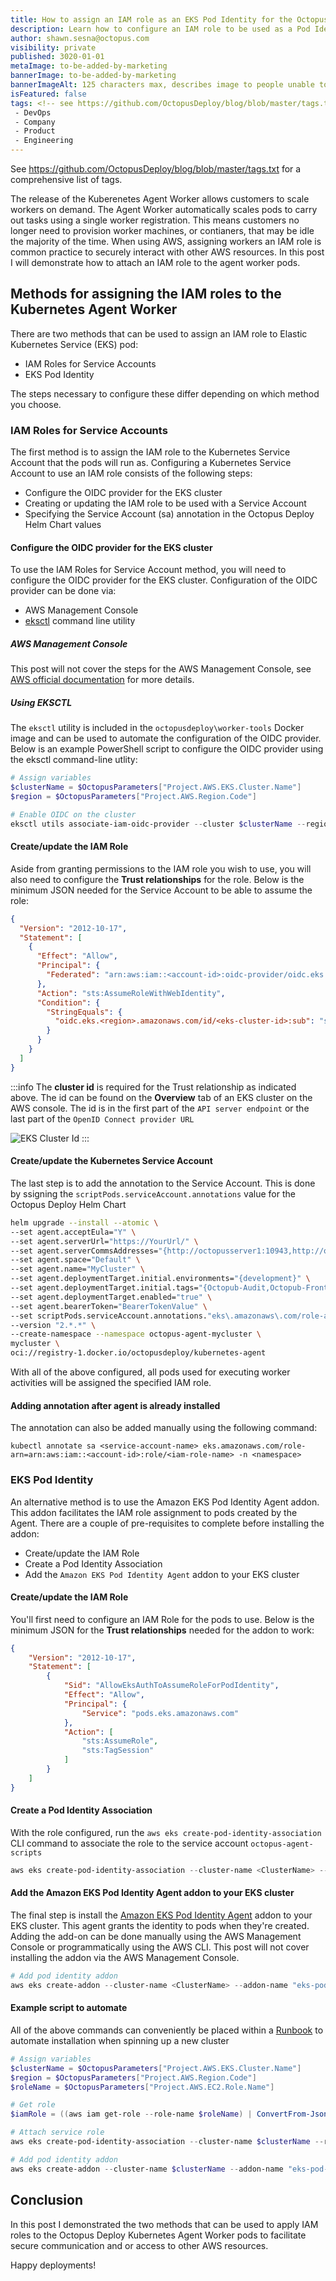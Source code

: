 ```yaml
---
title: How to assign an IAM role as an EKS Pod Identity for the Octopus Kubernetes worker agent.
description: Learn how to configure an IAM role to be used as a Pod Identity in an EKS cluster for the Octopus Kubernetes worker agent.
author: shawn.sesna@octopus.com
visibility: private
published: 3020-01-01
metaImage: to-be-added-by-marketing
bannerImage: to-be-added-by-marketing
bannerImageAlt: 125 characters max, describes image to people unable to see it.
isFeatured: false
tags: <!-- see https://github.com/OctopusDeploy/blog/blob/master/tags.txt for a comprehensive list of tags -->
 - DevOps
 - Company
 - Product
 - Engineering
---
```


See https://github.com/OctopusDeploy/blog/blob/master/tags.txt for a comprehensive list of tags.

The release of the Kuberenetes Agent Worker allows customers to scale workers on demand.  The Agent Worker automatically scales pods to carry out tasks using a single worker registration.  This means customers no longer need to provision worker machines, or contianers, that may be idle the majority of the time.  When using AWS, assigning workers an IAM role is common practice to securely interact with other AWS resources.  In this post I will demonstrate how to attach an IAM role to the agent worker pods.

## Methods for assigning the IAM roles to the Kubernetes Agent Worker
There are two methods that can be used to assign an IAM role to Elastic Kubernetes Service (EKS) pod:
- IAM Roles for Service Accounts
- EKS Pod Identity

The steps necessary to configure these differ depending on which method you choose.

### IAM Roles for Service Accounts
The first method is to assign the IAM role to the Kubernetes Service Account that the pods will run as.  Configuring a Kubernetes Service Account to use an IAM role consists of the following steps:
- Configure the OIDC provider for the EKS cluster
- Creating or updating the IAM role to be used with a Service Account
- Specifying the Service Account (sa) annotation in the Octopus Deploy Helm Chart values

#### Configure the OIDC provider for the EKS cluster
To use the IAM Roles for Service Account method, you will need to configure the OIDC provider for the EKS cluster.  Configuration of the OIDC provider can be done via:
- AWS Management Console
- [eksctl](https://eksctl.io/) command line utility

##### AWS Management Console
This post will not cover the steps for the AWS Management Console, see [AWS official documentation](https://docs.aws.amazon.com/eks/latest/userguide/enable-iam-roles-for-service-accounts.html) for more details.

##### Using EKSCTL 
The `eksctl` utility is included in the `octopusdeploy\worker-tools` Docker image and can be used to automate the configuration of the OIDC provider.  Below is an example PowerShell script to configure the OIDC provider using the eksctl command-line utlity:

```powershell
# Assign variables
$clusterName = $OctopusParameters["Project.AWS.EKS.Cluster.Name"]
$region = $OctopusParameters["Project.AWS.Region.Code"]

# Enable OIDC on the cluster
eksctl utils associate-iam-oidc-provider --cluster $clusterName --region $region --approve
```

#### Create/update the IAM Role
Aside from granting permissions to the IAM role you wish to use, you will also need to configure the **Trust relationships** for the role.  Below is the minimum JSON needed for the Service Account to be able to assume the role:

```json
{
  "Version": "2012-10-17",
  "Statement": [
    {
      "Effect": "Allow",
      "Principal": {
        "Federated": "arn:aws:iam::<account-id>:oidc-provider/oidc.eks.<region>.amazonaws.com/id/<eks-cluster-id>"
      },
      "Action": "sts:AssumeRoleWithWebIdentity",
      "Condition": {
        "StringEquals": {
          "oidc.eks.<region>.amazonaws.com/id/<eks-cluster-id>:sub": "system:serviceaccount:<namespace>:<service-account-name>"
        }
      }
    }
  ]
}
```

:::info
The **cluster id** is required for the Trust relationship as indicated above.  The id can be found on the **Overview** tab of an EKS cluster on the AWS console.  The id is in the first part of the `API server endpoint` or the last part of the `OpenID Connect provider URL`

![EKS Cluster Id](aws-eks-cluster-id.png)
:::

#### Create/update the Kubernetes Service Account
The last step is to add the annotation to the Service Account.  This is done by ssigning the `scriptPods.serviceAccount.annotations` value for the Octopus Deploy Helm Chart

```bash
helm upgrade --install --atomic \
--set agent.acceptEula="Y" \
--set agent.serverUrl="https://YourUrl/" \
--set agent.serverCommsAddresses="{http://octopusserver1:10943,http://octopusserver2:10943}" \ 
--set agent.space="Default" \
--set agent.name="MyCluster" \
--set agent.deploymentTarget.initial.environments="{development}" \
--set agent.deploymentTarget.initial.tags="{Octopub-Audit,Octopub-Frontend,Octopub-Product}" \
--set agent.deploymentTarget.enabled="true" \
--set agent.bearerToken="BearerTokenValue" \
--set scriptPods.serviceAccount.annotations."eks\.amazonaws\.com/role-arn"="arn:aws:iam::<account-id>:role/<iam-role-name>" \
--version "2.*.*" \
--create-namespace --namespace octopus-agent-mycluster \
mycluster \
oci://registry-1.docker.io/octopusdeploy/kubernetes-agent
```

With all of the above configured, all pods used for executing worker activities will be assigned the specified IAM role.

#### Adding annotation after agent is already installed
The annotation can also be added manually using the following command:

```
kubectl annotate sa <service-account-name> eks.amazonaws.com/role-arn=arn:aws:iam::<account-id>:role/<iam-role-name> -n <namespace>
```

### EKS Pod Identity
An alternative method is to use the Amazon EKS Pod Identity Agent addon.  This addon facilitates the IAM role assignment to pods created by the Agent.  There are a couple of pre-requisites to complete before installing the addon:
- Create/update the IAM Role
- Create a Pod Identity Association
- Add the `Amazon EKS Pod Identity Agent` addon to your EKS cluster

#### Create/update the IAM Role
You'll first need to configure an IAM Role for the pods to use.  Below is the minimum JSON for the **Trust relationships** needed for the addon to work:

```json
{
    "Version": "2012-10-17",
    "Statement": [
        {
            "Sid": "AllowEksAuthToAssumeRoleForPodIdentity",
            "Effect": "Allow",
            "Principal": {
                "Service": "pods.eks.amazonaws.com"
            },
            "Action": [
                "sts:AssumeRole",
                "sts:TagSession"
            ]
        }
    ]
}
```

#### Create a Pod Identity Association
With the role configured, run the `aws eks create-pod-identity-association` CLI command to associate the role to the service account `octopus-agent-scripts`

```powershell
aws eks create-pod-identity-association --cluster-name <ClusterName> --role-arn <RoleArn> --namespace "<Namespace>" --service-account octopus-agent-scripts
```

#### Add the Amazon EKS Pod Identity Agent addon to your EKS cluster
The final step is install the [Amazon EKS Pod Identity Agent](https://docs.aws.amazon.com/eks/latest/userguide/pod-identities.html) addon to your EKS cluster.  This agent grants the identity to pods when they're created.  Adding the add-on can be done manually using the AWS Management Console or programmatically using the AWS CLI.  This post will not cover installing the addon via the AWS Management Console.

```powershell
# Add pod identity addon
aws eks create-addon --cluster-name <ClusterName> --addon-name "eks-pod-identity-agent"
```

#### Example script to automate
All of the above commands can conveniently be placed within a [Runbook](https://octopus.com/docs/runbooks) to automate installation when spinning up a new cluster

```powershell
# Assign variables
$clusterName = $OctopusParameters["Project.AWS.EKS.Cluster.Name"]
$region = $OctopusParameters["Project.AWS.Region.Code"]
$roleName = $OctopusParameters["Project.AWS.EC2.Role.Name"]

# Get role
$iamRole = ((aws iam get-role --role-name $roleName) | ConvertFrom-Json)

# Attach service role
aws eks create-pod-identity-association --cluster-name $clusterName --role-arn $iamRole.Role.Arn --namespace "octopus-worker-awsagentworker" --service-account octopus-agent-scripts

# Add pod identity addon
aws eks create-addon --cluster-name $clusterName --addon-name "eks-pod-identity-agent"
```

## Conclusion
In this post I demonstrated the two methods that can be used to apply IAM roles to the Octopus Deploy Kubernetes Agent Worker pods to facilitate secure communication and or access to other AWS resources.

Happy deployments!


